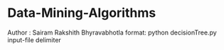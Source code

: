 # Data-Mining-Algorithms

Author : Sairam Rakshith Bhyravabhotla
format:
python decisionTree.py input-file delimiter
